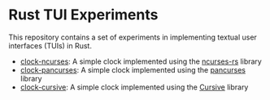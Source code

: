 Rust TUI Experiments
====================

This repository contains a set of experiments in implementing textual user interfaces (TUIs) in Rust.

- [clock-ncurses](clock-ncurses/src/main.rs): A simple clock implemented using the [ncurses-rs](https://github.com/jeaye/ncurses-rs) library
- [clock-pancurses](clock-pancurses/src/main.rs): A simple clock implemented using the [pancurses](https://github.com/ihalila/pancurses) library
- [clock-cursive](clock-cursive/src/main.rs): A simple clock implemented using the [Cursive](https://github.com/gyscos/Cursive) library